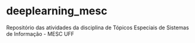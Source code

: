 # deeplearning_mesc
Repositório das atividades da disciplina de Tópicos Especiais de Sistemas de Informação - MESC UFF
